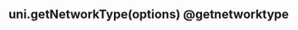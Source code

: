 ## uni.getNetworkType(options) @getnetworktype

<!-- UTSAPIJSON.getNetworkType.description -->

<!-- UTSAPIJSON.getNetworkType.compatibility -->

<!-- UTSAPIJSON.getNetworkType.param -->

<!-- UTSAPIJSON.getNetworkType.returnValue -->

<!-- UTSAPIJSON.getNetworkType.example -->

<!-- UTSAPIJSON.getNetworkType.tutorial -->

<!-- UTSAPIJSON.general_type.name -->

<!-- UTSAPIJSON.general_type.param -->
